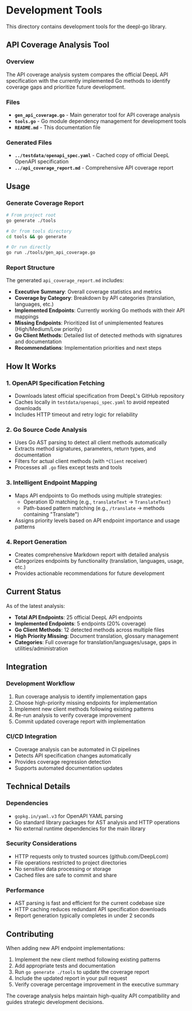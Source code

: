 # Development Tools

This directory contains development tools for the deepl-go library.

## API Coverage Analysis Tool

### Overview

The API coverage analysis system compares the official DeepL API specification with the currently implemented Go methods to identify coverage gaps and prioritize future development.

### Files

- **`gen_api_coverage.go`** - Main generator tool for API coverage analysis
- **`tools.go`** - Go module dependency management for development tools
- **`README.md`** - This documentation file

### Generated Files

- **`../testdata/openapi_spec.yaml`** - Cached copy of official DeepL OpenAPI specification
- **`../api_coverage_report.md`** - Comprehensive API coverage report

## Usage

### Generate Coverage Report

```bash
# From project root
go generate ./tools

# Or from tools directory
cd tools && go generate

# Or run directly
go run ./tools/gen_api_coverage.go
```

### Report Structure

The generated `api_coverage_report.md` includes:

- **Executive Summary**: Overall coverage statistics and metrics
- **Coverage by Category**: Breakdown by API categories (translation, languages, etc.)
- **Implemented Endpoints**: Currently working Go methods with their API mappings
- **Missing Endpoints**: Prioritized list of unimplemented features (High/Medium/Low priority)
- **Go Client Methods**: Detailed list of detected methods with signatures and documentation
- **Recommendations**: Implementation priorities and next steps

## How It Works

### 1. OpenAPI Specification Fetching
- Downloads latest official specification from DeepL's GitHub repository
- Caches locally in `testdata/openapi_spec.yaml` to avoid repeated downloads
- Includes HTTP timeout and retry logic for reliability

### 2. Go Source Code Analysis
- Uses Go AST parsing to detect all client methods automatically
- Extracts method signatures, parameters, return types, and documentation
- Filters for actual client methods (with `*Client` receiver)
- Processes all `.go` files except tests and tools

### 3. Intelligent Endpoint Mapping
- Maps API endpoints to Go methods using multiple strategies:
  - Operation ID matching (e.g., `translateText` → `TranslateText`)
  - Path-based pattern matching (e.g., `/translate` → methods containing "Translate")
- Assigns priority levels based on API endpoint importance and usage patterns

### 4. Report Generation
- Creates comprehensive Markdown report with detailed analysis
- Categorizes endpoints by functionality (translation, languages, usage, etc.)
- Provides actionable recommendations for future development

## Current Status

As of the latest analysis:

- **Total API Endpoints**: 25 official DeepL API endpoints
- **Implemented Endpoints**: 5 endpoints (20% coverage)
- **Go Client Methods**: 12 detected methods across multiple files
- **High Priority Missing**: Document translation, glossary management
- **Categories**: Full coverage for translation/languages/usage, gaps in utilities/administration

## Integration

### Development Workflow
1. Run coverage analysis to identify implementation gaps
2. Choose high-priority missing endpoints for implementation
3. Implement new client methods following existing patterns
4. Re-run analysis to verify coverage improvement
5. Commit updated coverage report with implementation

### CI/CD Integration
- Coverage analysis can be automated in CI pipelines
- Detects API specification changes automatically
- Provides coverage regression detection
- Supports automated documentation updates

## Technical Details

### Dependencies
- `gopkg.in/yaml.v3` for OpenAPI YAML parsing
- Go standard library packages for AST analysis and HTTP operations
- No external runtime dependencies for the main library

### Security Considerations
- HTTP requests only to trusted sources (github.com/DeepLcom)
- File operations restricted to project directories
- No sensitive data processing or storage
- Cached files are safe to commit and share

### Performance
- AST parsing is fast and efficient for the current codebase size
- HTTP caching reduces redundant API specification downloads
- Report generation typically completes in under 2 seconds

## Contributing

When adding new API endpoint implementations:

1. Implement the new client method following existing patterns
2. Add appropriate tests and documentation
3. Run `go generate ./tools` to update the coverage report
4. Include the updated report in your pull request
5. Verify coverage percentage improvement in the executive summary

The coverage analysis helps maintain high-quality API compatibility and guides strategic development decisions.